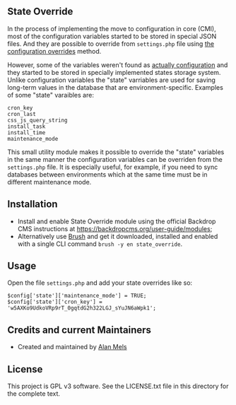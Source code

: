 State Override
--------------

In the process of implementing the move to configuration in core (CMI), most of 
the configuration variables started to be stored in special JSON files. And they
are possible to override from `settings.php` file using 
[the configuration overrides](https://api.backdropcms.org/change-records/any-config-value-can-be-overridden-via-settingsphp)
method.

However, some of the variables weren't found as [actually configuration](https://api.backdropcms.org/change-records/statekey-value-storage-system-implemented) 
and they started to be stored in specially implemented states storage system. Unlike configuration variables the "state" varriables are used for saving long-term 
values in the database that are environment-specific. Examples of some "state" 
varaibles are:

    cron_key
    cron_last
    css_js_query_string
    install_task
    install_time
    maintenance_mode

This small utility module makes it possible to override the "state" variables in 
the same manner the configuration variables can be overriden from the `settings.php` file.
It is especially useful, for example, if you need to sync databases between 
environments which at the same time must be in different maintenance mode.

Installation
------------

- Install and enable State Override module using the official Backdrop CMS instructions at
https://backdropcms.org/user-guide/modules; 
- Alternatively use [Brush](https://backdropcms.org/project/brush) and get it downloaded,
installed and enabled with a single CLI command `brush -y en state_override`.

Usage
-----

Open the file `settings.php` and add your state overrides like so:

```
$config['state']['maintenance_mode'] = TRUE;
$config['state']['cron_key'] = 'w5AXKo9UdkoVRp9rT_0gqtdG2h322LGJ_sYuJN6aWpk1';
```

Credits and current Maintainers
-------------------

- Created and maintained by [Alan Mels](https://github.com/alanmels)

License
-------

This project is GPL v3 software.
See the LICENSE.txt file in this directory for the complete text.
